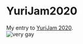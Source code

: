 # YuriJam2020
My entry to [YuriJam 2020](https://itch.io/jam/yuri-game-jam-2020).  
<img alt="very gay" src="https://img.shields.io/badge/very-gay-ff69bf?style=plastic"/>
